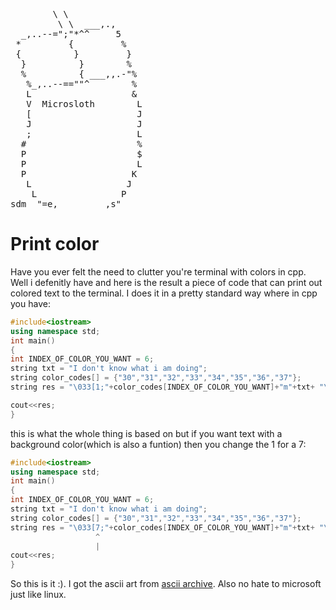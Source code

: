 <pre>
        \ \
         \ \  ___,.,
  _,..--=";"*^^     5
 *         {         %
 {          }         }
  }          }        %
  %          { ___,,.-"%
   %_,..--==""^        %
   L                   &
   V  Microsloth        L
   [                    J
   J                    J
   ;                    L
  #                     %
  P                     $
  P                     L
  P                    K
   L                  J
    L                P
sdm  "=e,_________,s"
</pre>

# Print color
Have you ever felt the need to clutter you're terminal with colors in cpp. Well i defenitly have and here is the result a piece of code that can print out colored text to the terminal. I does it in a pretty standard way where in cpp you have: 

```C++
#include<iostream>
using namespace std;
int main()
{
int INDEX_OF_COLOR_YOU_WANT = 6;
string txt = "I don't know what i am doing";
string color_codes[] = {"30","31","32","33","34","35","36","37"};
string res = "\033[1;"+color_codes[INDEX_OF_COLOR_YOU_WANT]+"m"+txt+ "\033[0m\n";

cout<<res;
}
```
this is what the whole thing is based on but if you want text with a background color(which is also a funtion) then you change the 1 for a 7:
```C++
#include<iostream>
using namespace std;
int main()
{
int INDEX_OF_COLOR_YOU_WANT = 6;
string txt = "I don't know what i am doing";
string color_codes[] = {"30","31","32","33","34","35","36","37"};
string res = "\033[7;"+color_codes[INDEX_OF_COLOR_YOU_WANT]+"m"+txt+ "\033[0m\n";
                   ^
                   |
cout<<res;
}
```
So this is it :).
I got the ascii art from <a href="https://www.asciiart.eu">ascii archive</a>. Also no hate to microsoft just like linux.
